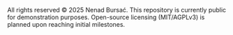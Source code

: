 All rights reserved © 2025 Nenad Bursać. This repository is currently public for demonstration purposes. Open-source licensing (MIT/AGPLv3) is planned upon reaching initial milestones.
